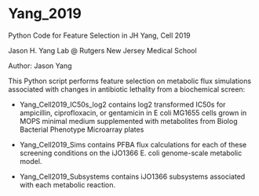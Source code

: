# Yang_2019
Python Code for Feature Selection in JH Yang, Cell 2019

Jason H. Yang Lab @ Rutgers New Jersey Medical School

Author: Jason Yang

This Python script performs feature selection on metabolic flux simulations associated with changes in antibiotic lethality from a biochemical screen:

* Yang_Cell2019_IC50s_log2 contains log2 transformed IC50s for ampicillin, ciprofloxacin, or gentamicin in E coli MG1655 cells grown in MOPS minimal medium supplemented with metabolites from Biolog Bacterial Phenotype Microarray plates

* Yang_Cell2019_Sims contains PFBA flux calculations for each of these screening conditions on the iJO1366 E. coli genome-scale metabolic model.

* Yang_Cell2019_Subsystems contains iJO1366 subsystems associated with each metabolic reaction.
